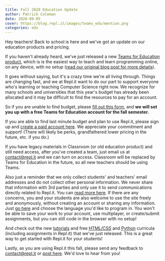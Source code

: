 ```yaml
---
title: Fall 2020 Education Update
author: Patrick Coleman
date: 2020-09-05
cover: https://blog.repl.it/images/teams_edu/mention.png
categories: edu
---
```


Hey teachers! Back to school is here and we've got an update on our education products and pricing.

If you haven't already heard, we've just released a new [Teams for Education product](https://repl.it/teams), which is is the easiest way to teach and learn programming online, on any device, with no setup ([read our original blog post for more details](https://blog.repl.it/teams-for-education)).

It goes without saying, but it's a crazy time we're all living through. Things are changing fast, and we at Repl.it want to do our part to support everyone who's learning or teaching Computer Science right now. We recognize for many schools and universities that this year's budget has already been allocated and it may be difficult to find the resources to pay for an account.

So if you are unable to find budget, please [fill out this form](https://forms.gle/CNELwJDDVabKtpdp7), and **we will set you up with a free Teams for Education account for the fall semester.**

If you are able to find last minute budget and plan to use Repl.it, please sign up and [create a paid account here](https://repl.it/teams). We appreciate your commitment and support! (There will likely be perks, grandfathered lower pricing in the future, etc. if you do.)

If you have legacy materials in Classroom (or old education product) and still need access, after you've created a team, just email us at contact@repl.it and we can turn on access. Classroom will be replaced by Teams for Education in the future, so all new teachers should be using Teams.

Also just a reminder that we only collect students' and teachers' email addresses and do not collect other personal information. We never share that information with 3rd parties and only use it to send communications directly related to Repl.it. You can [read more here](https://repl.it/site/privacy). If there are any concerns, you and your students are also welcome to use the site freely and anonymously, without creating an account or sharing any information. Just [go here](https://repl.it/languages) and choose the language you'd like to program in. You won't be able to save your work to your account, use multiplayer, or create/submit assignments, but you can still code in the browser with no setup!

And check out the new [tutorials](https://docs.repl.it/tutorials/00-overview) and free [HTML/CSS](https://docs.repl.it/curriculum/introHTMLCSS) and [Python](https://docs.repl.it/curriculum/introPython) curricula (including assignments in Repl.it) that we've just released. This is a great way to get started with Repl.it for your students! 

Lastly, as you are using Repl.it this fall, please send any feedback to contact@repl.it or [post here](https://replit.canny.io/feedback/p/teams-education-beta-feedback). We'd love to hear from you!